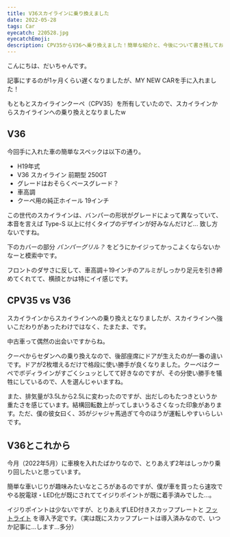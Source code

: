 ```yaml
---
title: V36スカイラインに乗り換えました
date: 2022-05-28
tags: Car
eyecatch: 220528.jpg
eyecatchEmoji:
description: CPV35からV36へ乗り換えました！簡単な紹介と、今後について書き残しておこうと思います。
---
```


こんにちは、だいちゃんです。

記事にするのが1ヶ月くらい遅くなりましたが、MY NEW CARを手に入れました！

もともとスカイラインクーペ（CPV35）を所有していたので、スカイラインからスカイラインへの乗り換えとなりましたw

## V36

今回手に入れた車の簡単なスペックは以下の通り。

* H19年式
* V36 スカイライン 前期型 250GT
* グレードはおそらくベースグレード？
* 車高調
* クーペ用の純正ホイール 19インチ

この世代のスカイラインは、バンパーの形状がグレードによって異なっていて、本音を言えば Type-S 以上に付くタイプのデザインが好みなんだけど... 致し方ないですね。

下のカバーの部分 *バンパーグリル？* をどうにかイジってかっこよくならないかなーと模索中です。

フロントのダサさに反して、車高調＋19インチのアルミがしっかり足元を引き締めてくれてて、横顔とかは特にイイ感じです。

## CPV35 vs V36

スカイラインからスカイラインへの乗り換えとなりましたが、スカイラインへ強いこだわりがあったわけではなく、たまたま、です。

中古車って偶然の出会いですからね。

クーペからセダンへの乗り換えなので、後部座席にドアが生えたのが一番の違いです。ドアが2枚増えるだけで格段に使い勝手が良くなりました。クーペはクーペでボディラインがすごくシュッとしてて好きなのですが、その分使い勝手を犠牲にしているので、人を選んじゃいますね。

また、排気量が3.5Lから2.5Lに変わったのですが、出だしのもたつきというか重たさを感じています。結構回転数上がってしまいうるさくなった印象があります。ただ、僕の彼女曰く、35がジャジャ馬過ぎて今のほうが運転しやすいらしいです。

## V36とこれから

今月（2022年5月）に車検を入れたばかりなので、とりあえず2年はしっかり乗り回したいと思っています。

簡単な車いじりが趣味みたいなところがあるのですが、僕が車を買ったら速攻でやる脱電球・LED化が既にされててイジりポイントが既に着手済みでした...。

イジりポイントは少ないですが、とりあえずLED付きスカッフプレートと [フットライト](https://amzn.to/3lRD4Dk) を導入予定です。（実は既にスカッフプレートは導入済みなので、いつか記事に...します...多分）
